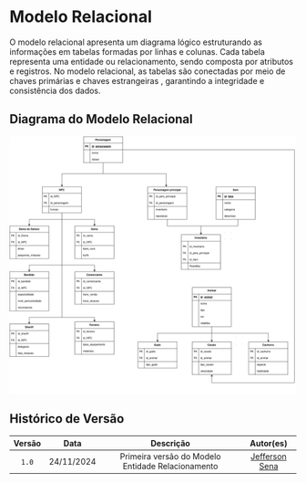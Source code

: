 # Modelo Relacional


O modelo relacional apresenta um diagrama lógico estruturando as informações em tabelas formadas por linhas e colunas. Cada tabela representa uma entidade ou relacionamento, sendo composta por atributos e registros. No modelo relacional, as tabelas são conectadas por meio de chaves primárias e chaves estrangeiras , garantindo a integridade e consistência dos dados.

## Diagrama do Modelo Relacional


![Modelo Relacional](../assets/modelo_relacional_v1.svg)


## Histórico de Versão

| Versão |    Data    |                     Descrição                     |                                                                                                Autor(es)                                                                                                 |
| :----: | :--------: | :-----------------------------------------------: | :------------------------------------------------------------------------------------------------------------------------------------------------------------------------------------------------------: |
| `1.0`  | 24/11/2024 | Primeira versão do Modelo Entidade Relacionamento | [Jefferson Sena](https://github.com/JeffersonSenaa) |                                                |